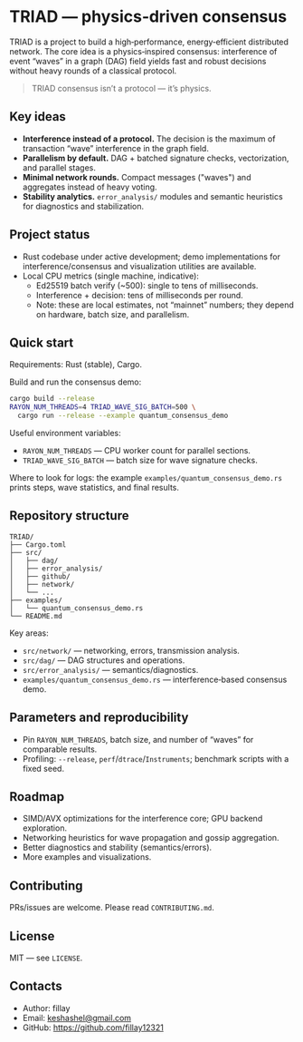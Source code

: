 # TRIAD — physics‑driven consensus

TRIAD is a project to build a high‑performance, energy‑efficient distributed network. The core idea is a physics‑inspired consensus: interference of event “waves” in a graph (DAG) field yields fast and robust decisions without heavy rounds of a classical protocol.

> TRIAD consensus isn’t a protocol — it’s physics.

## Key ideas
- **Interference instead of a protocol.** The decision is the maximum of transaction “wave” interference in the graph field.
- **Parallelism by default.** DAG + batched signature checks, vectorization, and parallel stages.
- **Minimal network rounds.** Compact messages ("waves") and aggregates instead of heavy voting.
- **Stability analytics.** `error_analysis/` modules and semantic heuristics for diagnostics and stabilization.

## Project status
- Rust codebase under active development; demo implementations for interference/consensus and visualization utilities are available.
- Local CPU metrics (single machine, indicative):
  - Ed25519 batch verify (~500): single to tens of milliseconds.
  - Interference + decision: tens of milliseconds per round.
  - Note: these are local estimates, not “mainnet” numbers; they depend on hardware, batch size, and parallelism.

## Quick start
Requirements: Rust (stable), Cargo.

Build and run the consensus demo:
```bash
cargo build --release
RAYON_NUM_THREADS=4 TRIAD_WAVE_SIG_BATCH=500 \
  cargo run --release --example quantum_consensus_demo
```
Useful environment variables:
- `RAYON_NUM_THREADS` — CPU worker count for parallel sections.
- `TRIAD_WAVE_SIG_BATCH` — batch size for wave signature checks.

Where to look for logs: the example `examples/quantum_consensus_demo.rs` prints steps, wave statistics, and final results.



## Repository structure
```
TRIAD/
├── Cargo.toml
├── src/
│   ├── dag/
│   ├── error_analysis/
│   ├── github/
│   ├── network/
│   └── ...
├── examples/
│   └── quantum_consensus_demo.rs
└── README.md
```
Key areas:
- `src/network/` — networking, errors, transmission analysis.
- `src/dag/` — DAG structures and operations.
- `src/error_analysis/` — semantics/diagnostics.
- `examples/quantum_consensus_demo.rs` — interference‑based consensus demo.

## Parameters and reproducibility
- Pin `RAYON_NUM_THREADS`, batch size, and number of “waves” for comparable results.
- Profiling: `--release`, `perf`/`dtrace`/`Instruments`; benchmark scripts with a fixed seed.

## Roadmap
- SIMD/AVX optimizations for the interference core; GPU backend exploration.
- Networking heuristics for wave propagation and gossip aggregation.
- Better diagnostics and stability (semantics/errors).
- More examples and visualizations.

## Contributing
PRs/issues are welcome. Please read `CONTRIBUTING.md`.

## License
MIT — see `LICENSE`.

## Contacts
- Author: fillay
- Email: keshashel@gmail.com
- GitHub: https://github.com/fillay12321
